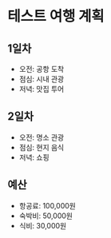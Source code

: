 # 테스트 여행 계획

## 1일차
- 오전: 공항 도착
- 점심: 시내 관광
- 저녁: 맛집 투어

## 2일차
- 오전: 명소 관광
- 점심: 현지 음식
- 저녁: 쇼핑

## 예산
- 항공료: 100,000원
- 숙박비: 50,000원
- 식비: 30,000원
